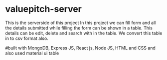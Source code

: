 # valuepitch-server
This is the serverside of this project
In this project we can fill form and all the details submitted while filling the form  can be shown in a table. This details can be edit, delete and search with in the table. We convert this table in to csv format also.

#built with
MongoDB,
Express JS,
React js,
Node JS,
HTML and CSS and also used material ui table 
